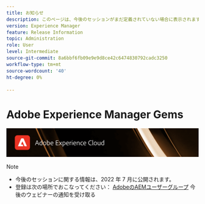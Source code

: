 ```yaml
---
title: お知らせ
description: このページは、今後のセッションがまだ定義されていない場合に表示されます。
version: Experience Manager
feature: Release Information
topic: Administration
role: User
level: Intermediate
source-git-commit: 8a6bbf6fb09e9e9d8ce42c6474830792cadc3250
workflow-type: tm+mt
source-wordcount: '40'
ht-degree: 0%

---
```


# Adobe Experience Manager Gems

![](/help/assets/ADX_Gems.png)

>[!NOTE]
>
>* 今後のセッションに関する情報は、2022 年 7 月に公開されます。
>* 登録は次の場所でおこなってください： [AdobeのAEMユーザーグループ](https://aem-augs.adobe.com/) 今後のウェビナーの通知を受け取る